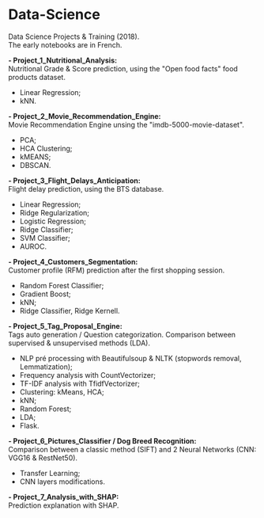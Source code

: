 # Data-Science
Data Science Projects &amp; Training (2018).    
The early notebooks are in French.


<b> - Project_1_Nutritional_Analysis:</b>     
Nutritional Grade & Score prediction, using the "Open food facts" food products dataset.
  - Linear Regression; 
  - kNN.   

<b> - Project_2_Movie_Recommendation_Engine:</b>     
Movie Recommendation Engine unsing the "imdb-5000-movie-dataset".    
  - PCA;
  - HCA Clustering;    
  - kMEANS;   
  - DBSCAN.    

<b> - Project_3_Flight_Delays_Anticipation:</b>     
Flight delay prediction, using the BTS database.    
  - Linear Regression;
  - Ridge Regularization;
  - Logistic Regression;
  - Ridge Classifier;
  - SVM Classifier;
  - AUROC.

<b> - Project_4_Customers_Segmentation:</b>     
Customer profile (RFM) prediction after the first shopping session.
  - Random Forest Classifier;
  - Gradient Boost;
  - kNN;
  - Ridge Classifier, Ridge Kernell.

<b> - Project_5_Tag_Proposal_Engine:</b>    
Tags auto generation / Question categorization.
Comparison between supervised & unsupervised methods (LDA).
  - NLP pré processing with Beautifulsoup & NLTK (stopwords removal, Lemmatization);
  - Frequency analysis with CountVectorizer;
  - TF-IDF analysis with TfidfVectorizer;
  - Clustering: kMeans, HCA;
  - kNN;
  - Random Forest;
  - LDA;
  - Flask.

<b> - Project_6_Pictures_Classifier / Dog Breed Recognition:</b>       
Comparison between a classic method (SIFT) and 2 Neural Networks (CNN: VGG16 & RestNet50).    
  - Transfer Learning; 
  - CNN layers modifications.

<b> - Project_7_Analysis_with_SHAP:</b>     	  
Prediction explanation with SHAP.
